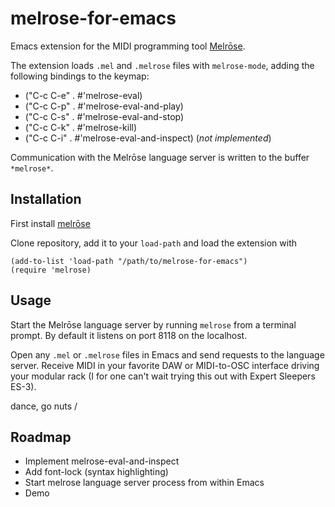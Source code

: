 # melrose-for-emacs
Emacs extension for the MIDI programming tool [Melrōse](https://github.com/emicklei/melrose).

The extension loads `.mel` and `.melrose` files with `melrose-mode`, adding the following bindings to the keymap:

- ("C-c C-e" . #'melrose-eval)
- ("C-c C-p" . #'melrose-eval-and-play)
- ("C-c C-s" . #'melrose-eval-and-stop)
- ("C-c C-k" . #'melrose-kill)
- ("C-c C-i" . #'melrose-eval-and-inspect) (*not implemented*)

Communication with the Melrōse language server is written to the buffer `*melrose*`.

## Installation

First install [melrōse](https://github.com/emicklei/melrose)

Clone repository, add it to your `load-path` and load the extension with

```
(add-to-list 'load-path "/path/to/melrose-for-emacs")
(require 'melrose)
```

## Usage

Start the Melrōse language server by running `melrose` from a terminal prompt. By default it listens on port 8118 on the localhost.

Open any `.mel` or `.melrose` files in Emacs and send requests to the language server. Receive MIDI in your favorite DAW or MIDI-to-OSC interface driving your modular rack (I for one can't wait trying this out with Expert Sleepers ES-3).

dance, go nuts /

## Roadmap

- Implement melrose-eval-and-inspect
- Add font-lock (syntax highlighting)
- Start melrose language server process from within Emacs
- Demo
